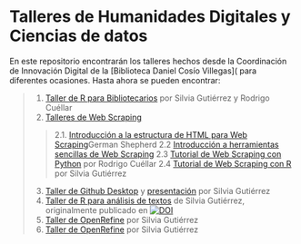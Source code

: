 # Talleres de Humanidades Digitales y Ciencias de datos
En este repositorio encontrarán los talleres hechos desde la Coordinación de Innovación Digital de la [Biblioteca Daniel Cosío Villegas]( para diferentes ocasiones.
Hasta ahora se pueden encontrar:
>1. [Taller de R para Bibliotecarios](https://github.com/ColmexBDCV/talleres/tree/master/R_para_bibliotecas) por Silvia Gutiérrez y Rodrigo Cuéllar
>2. [Talleres de Web Scraping](https://github.com/ColmexBDCV/talleres/tree/master/Web_Scraping)
>>2.1. [Introducción a la estructura de HTML para Web Scraping](https://github.com/ColmexBDCV/talleres/blob/master/Web_Scraping/Breve_introducci%C3%B3n_a_HTML_para_hacer_extraccion_automatica.pdf)German Shepherd
>>2.2 [Introducción a herramientas sencillas de Web Scraping](https://github.com/ColmexBDCV/talleres/blob/master/Web_Scraping/Extraccion_con_Scraper_y_breve_introduccion_a_XPath.pdf)
>>2.3 [Tutorial de Web Scraping con Python](https://github.com/ColmexBDCV/talleres/blob/master/Web_Scraping/Tutorial-beautiful-soup-webscrapping.py) por Rodrigo Cuéllar
>>2.4 [Tutorial de Web Scraping con R](https://github.com/ColmexBDCV/talleres/blob/master/Web_Scraping/Tutorial-beautiful-soup-webscrapping.py) por Silvia Gutiérrez
>3. [Taller de Github Desktop](https://github.com/ColmexBDCV/talleres/tree/master/Github) y [presentación](http://sandbox.colmex.mx/~silvia/Github/slides-introduccion-a-github.html#/) por Silvia Gutiérrez
>4. [Taller de R para análisis de textos](https://github.com/ColmexBDCV/talleres/tree/master/R_procesamiento_textos) de Silvia Gutiérrez, originalmente publicado en [![DOI](https://zenodo.org/badge/DOI/10.5281/zenodo.2231472.svg)](https://doi.org/10.5281/zenodo.2231472)
>5. [Taller de OpenRefine](https://github.com/ColmexBDCV/talleres/tree/master/OpenRefine) por Silvia Gutiérrez
>6. [Taller de OpenRefine](https://github.com/ColmexBDCV/talleres/tree/master/OpenRefine) por Silvia Gutiérrez

